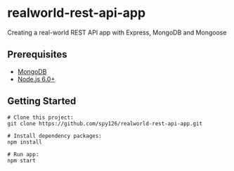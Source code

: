 # realworld-rest-api-app
Creating a real-world REST API app with Express, MongoDB and Mongoose

## Prerequisites
- [MongoDB](https://www.mongodb.org/downloads)
- [Node.js 6.0+](http://nodejs.org)

## Getting Started
```
# Clone this project:
git clone https://github.com/spy126/realworld-rest-api-app.git

# Install dependency packages:
npm install

# Run app:
npm start
```
